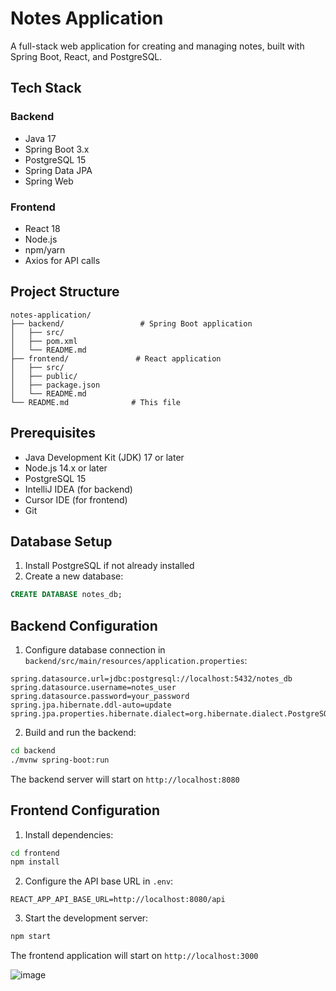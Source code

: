 # Notes Application

A full-stack web application for creating and managing notes, built with Spring Boot, React, and PostgreSQL.

## Tech Stack

### Backend
- Java 17
- Spring Boot 3.x
- PostgreSQL 15
- Spring Data JPA
- Spring Web

### Frontend
- React 18
- Node.js
- npm/yarn
- Axios for API calls

## Project Structure
```
notes-application/
├── backend/                 # Spring Boot application
│   ├── src/
│   ├── pom.xml
│   └── README.md
├── frontend/               # React application
│   ├── src/
│   ├── public/
│   ├── package.json
│   └── README.md
└── README.md              # This file
```

## Prerequisites

- Java Development Kit (JDK) 17 or later
- Node.js 14.x or later
- PostgreSQL 15
- IntelliJ IDEA (for backend)
- Cursor IDE (for frontend)
- Git

## Database Setup

1. Install PostgreSQL if not already installed
2. Create a new database:
```sql
CREATE DATABASE notes_db;
```


## Backend Configuration

1. Configure database connection in `backend/src/main/resources/application.properties`:
```properties
spring.datasource.url=jdbc:postgresql://localhost:5432/notes_db
spring.datasource.username=notes_user
spring.datasource.password=your_password
spring.jpa.hibernate.ddl-auto=update
spring.jpa.properties.hibernate.dialect=org.hibernate.dialect.PostgreSQLDialect
```

2. Build and run the backend:
```bash
cd backend
./mvnw spring-boot:run
```

The backend server will start on `http://localhost:8080`

## Frontend Configuration

1. Install dependencies:
```bash
cd frontend
npm install
```

2. Configure the API base URL in `.env`:
```env
REACT_APP_API_BASE_URL=http://localhost:8080/api
```

3. Start the development server:
```bash
npm start
```

The frontend application will start on `http://localhost:3000`


![image](https://github.com/user-attachments/assets/72c86e42-d22c-444c-9eee-31fcb3455222)

